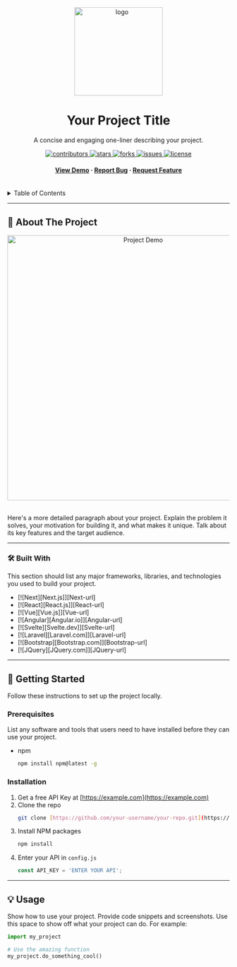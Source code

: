 <div align="center">

  <img src="URL_TO_YOUR_LOGO" alt="logo" width="200" height="auto" />
  <h1>Your Project Title</h1>
  
  <p>
    A concise and engaging one-liner describing your project. 
  </p>
  
  
<p>
  <a href="https://github.com/your-username/your-repo/graphs/contributors">
    <img src="https://img.shields.io/github/contributors/your-username/your-repo.svg?style=for-the-badge" alt="contributors" />
  </a>
  <a href="https://github.com/your-username/your-repo/stargazers">
    <img src="https://img.shields.io/github/stars/your-username/your-repo.svg?style=for-the-badge" alt="stars" />
  </a>
  <a href="https://github.com/your-username/your-repo/network/members">
    <img src="https://img.shields.io/github/forks/your-username/your-repo.svg?style=for-the-badge" alt="forks" />
  </a>
  <a href="https://github.com/your-username/your-repo/issues">
    <img src="https://img.shields.io/github/issues/your-username/your-repo.svg?style=for-the-badge" alt="issues" />
  </a>
  <a href="https://github.com/your-username/your-repo/blob/main/LICENSE">
    <img src="https://img.shields.io/github/license/your-username/your-repo?style=for-the-badge" alt="license" />
  </a>
</p>
   
<h4>
    <a href="LINK_TO_YOUR_LIVE_DEMO">View Demo</a>
  <span> · </span>
    <a href="https://github.com/your-username/your-repo/issues/">Report Bug</a>
  <span> · </span>
    <a href="https://github.com/your-username/your-repo/issues/">Request Feature</a>
  </h4>
</div>

<br />

<details>
  <summary>Table of Contents</summary>
  <ol>
    <li><a href="#about-the-project">About The Project</a></li>
    <li><a href="#built-with">Built With</a></li>
    <li><a href="#getting-started">Getting Started</a>
      <ul>
        <li><a href="#prerequisites">Prerequisites</a></li>
        <li><a href="#installation">Installation</a></li>
      </ul>
    </li>
    <li><a href="#usage">Usage</a></li>
    <li><a href="#contributing">Contributing</a></li>
    <li><a href="#license">License</a></li>
    <li><a href="#contact">Contact</a></li>
    <li><a href="#acknowledgments">Acknowledgments</a></li>
  </ol>
</details>

---

## 🧐 About The Project

<div align="center">
  <img src="URL_TO_YOUR_ANIMATED_GIF_DEMO" alt="Project Demo" width="600" />
</div>

<br>

Here's a more detailed paragraph about your project. Explain the problem it solves, your motivation for building it, and what makes it unique. Talk about its key features and the target audience.

---

### 🛠️ Built With

This section should list any major frameworks, libraries, and technologies you used to build your project.

* [![Next][Next.js]][Next-url]
* [![React][React.js]][React-url]
* [![Vue][Vue.js]][Vue-url]
* [![Angular][Angular.io]][Angular-url]
* [![Svelte][Svelte.dev]][Svelte-url]
* [![Laravel][Laravel.com]][Laravel-url]
* [![Bootstrap][Bootstrap.com]][Bootstrap-url]
* [![JQuery][JQuery.com]][JQuery-url]

---

## 🚀 Getting Started

Follow these instructions to set up the project locally.

### Prerequisites

List any software and tools that users need to have installed before they can use your project.
* npm
    ```sh
    npm install npm@latest -g
    ```

### Installation

1.  Get a free API Key at [https://example.com](https://example.com)
2.  Clone the repo
    ```sh
    git clone [https://github.com/your-username/your-repo.git](https://github.com/your-username/your-repo.git)
    ```
3.  Install NPM packages
    ```sh
    npm install
    ```
4.  Enter your API in `config.js`
    ```js
    const API_KEY = 'ENTER YOUR API';
    ```

---

## 💡 Usage

Show how to use your project. Provide code snippets and screenshots. Use this space to show off what your project can do. For example:

```python
import my_project

# Use the amazing function
my_project.do_something_cool()
